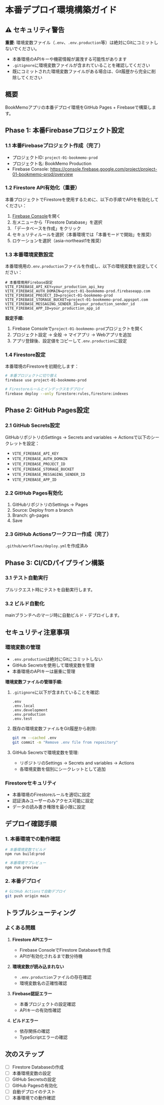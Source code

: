 # 本番デプロイ環境構築ガイド

## ⚠️ セキュリティ警告
**重要**: 環境変数ファイル（`.env`、`.env.production`等）は絶対にGitにコミットしないでください。
- 本番環境のAPIキーや機密情報が漏洩する可能性があります
- `.gitignore`に環境変数ファイルが含まれていることを確認してください
- 既にコミットされた環境変数ファイルがある場合は、Git履歴から完全に削除してください

## 概要
BookMemoアプリの本番デプロイ環境をGitHub Pages + Firebaseで構築します。

## Phase 1: 本番Firebaseプロジェクト設定

### 1.1 本番Firebaseプロジェクト作成（完了）
- プロジェクトID: `project-01-bookmemo-prod`
- プロジェクト名: BookMemo Production
- Firebase Console: https://console.firebase.google.com/project/project-01-bookmemo-prod/overview

### 1.2 Firestore API有効化（重要）
本番プロジェクトでFirestoreを使用するために、以下の手順でAPIを有効化してください：

1. [Firebase Console](https://console.firebase.google.com/project/project-01-bookmemo-prod/overview)を開く
2. 左メニューから「Firestore Database」を選択
3. 「データベースを作成」をクリック
4. セキュリティルールを選択（本番環境では「本番モードで開始」を推奨）
5. ロケーションを選択（asia-northeast1を推奨）

### 1.3 本番環境変数設定
本番環境用の`.env.production`ファイルを作成し、以下の環境変数を設定してください：

```env
# 本番環境用Firebase設定
VITE_FIREBASE_API_KEY=your_production_api_key
VITE_FIREBASE_AUTH_DOMAIN=project-01-bookmemo-prod.firebaseapp.com
VITE_FIREBASE_PROJECT_ID=project-01-bookmemo-prod
VITE_FIREBASE_STORAGE_BUCKET=project-01-bookmemo-prod.appspot.com
VITE_FIREBASE_MESSAGING_SENDER_ID=your_production_sender_id
VITE_FIREBASE_APP_ID=your_production_app_id
```

**設定手順:**
1. Firebase Consoleで`project-01-bookmemo-prod`プロジェクトを開く
2. プロジェクト設定 → 全般 → マイアプリ → Webアプリを追加
3. アプリ登録後、設定値をコピーして`.env.production`に設定

### 1.4 Firestore設定
本番環境のFirestoreを初期化します：

```bash
# 本番プロジェクトに切り替え
firebase use project-01-bookmemo-prod

# Firestoreルールとインデックスをデプロイ
firebase deploy --only firestore:rules,firestore:indexes
```

## Phase 2: GitHub Pages設定

### 2.1 GitHub Secrets設定
GitHubリポジトリのSettings → Secrets and variables → Actionsで以下のシークレットを設定：

- `VITE_FIREBASE_API_KEY`
- `VITE_FIREBASE_AUTH_DOMAIN`
- `VITE_FIREBASE_PROJECT_ID`
- `VITE_FIREBASE_STORAGE_BUCKET`
- `VITE_FIREBASE_MESSAGING_SENDER_ID`
- `VITE_FIREBASE_APP_ID`

### 2.2 GitHub Pages有効化
1. GitHubリポジトリのSettings → Pages
2. Source: Deploy from a branch
3. Branch: gh-pages
4. Save

### 2.3 GitHub Actionsワークフロー作成（完了）
`.github/workflows/deploy.yml`を作成済み

## Phase 3: CI/CDパイプライン構築

### 3.1 テスト自動実行
プルリクエスト時にテストを自動実行します。

### 3.2 ビルド自動化
mainブランチへのマージ時に自動ビルド・デプロイします。

## セキュリティ注意事項

### 環境変数の管理
- `.env.production`は絶対にGitにコミットしない
- GitHub Secretsを使用して環境変数を管理
- 本番環境のAPIキーは厳重に管理

**環境変数ファイルの管理手順:**
1. `.gitignore`に以下が含まれていることを確認:
   ```
   .env
   .env.local
   .env.development
   .env.production
   .env.test
   ```

2. 既存の環境変数ファイルをGit履歴から削除:
   ```bash
   git rm --cached .env
   git commit -m "Remove .env file from repository"
   ```

3. GitHub Secretsで環境変数を管理:
   - リポジトリのSettings → Secrets and variables → Actions
   - 各環境変数を個別にシークレットとして追加

### Firestoreセキュリティ
- 本番環境のFirestoreルールを適切に設定
- 認証済みユーザーのみアクセス可能に設定
- データの読み書き権限を最小限に設定

## デプロイ確認手順

### 1. 本番環境での動作確認
```bash
# 本番環境変数でビルド
npm run build:prod

# 本番環境でプレビュー
npm run preview
```

### 2. 本番デプロイ
```bash
# GitHub Actionsで自動デプロイ
git push origin main
```

## トラブルシューティング

### よくある問題
1. **Firestore APIエラー**
   - Firebase ConsoleでFirestore Databaseを作成
   - APIが有効化されるまで数分待機

2. **環境変数が読み込まれない**
   - `.env.production`ファイルの存在確認
   - 環境変数名の正確性確認

3. **Firebase認証エラー**
   - 本番プロジェクトの設定確認
   - APIキーの有効性確認

4. **ビルドエラー**
   - 依存関係の確認
   - TypeScriptエラーの確認

## 次のステップ
- [ ] Firestore Databaseの作成
- [ ] 本番環境変数の設定
- [ ] GitHub Secretsの設定
- [ ] GitHub Pagesの有効化
- [ ] 自動デプロイのテスト
- [ ] 本番環境での動作確認
